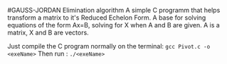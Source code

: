 #GAUSS-JORDAN Elimination algorithm
A simple C programm that helps transform a matrix to it's Reduced Echelon Form. 
A base for solving equations of the form Ax=B, solving for X when A and B are given.
A is a matrix, X and B are vectors.

Just compile the C program normally on the terminal: `gcc Pivot.c -o <exeName>`
Then run <exeName>: `./<exeName>`
